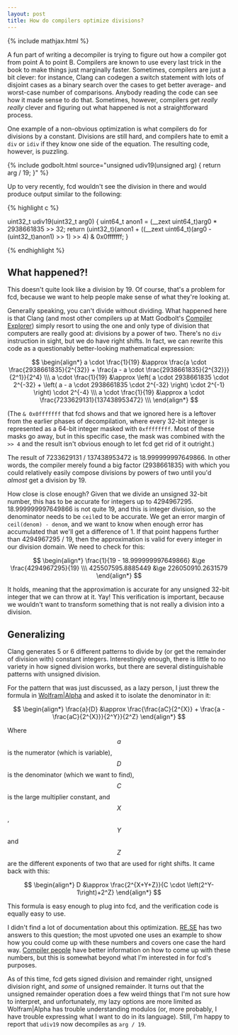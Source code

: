 ```yaml
---
layout: post
title: How do compilers optimize divisions?
---
```


{% include mathjax.html %}

A fun part of writing a decompiler is trying to figure out how a compiler got from point A to point B. Compilers are known to use every last trick in the book to make things just marginally faster. Sometimes, compilers are just a bit clever: for instance, Clang can codegen a switch statement with lots of disjoint cases as a binary search over the cases to get better average- and worst-case number of comparisons. Anybody reading the code can see how it made sense to do that. Sometimes, however, compilers get *really really* clever and figuring out what happened is not a straightforward process.

One example of a non-obvious optimization is what compilers do for divisions by a constant. Divisions are still hard, and compilers hate to emit a `div` or `idiv` if they know one side of the equation. The resulting code, however, is puzzling.

{% include godbolt.html source="unsigned udiv19(unsigned arg) {
	return arg / 19;
}" %}

Up to very recently, fcd wouldn't see the division in there and would produce output similar to the following:

{% highlight c %}

uint32_t udiv19(uint32_t arg0)
{
	uint64_t anon1 = (__zext uint64_t)arg0 * 2938661835 >> 32;
	return (uint32_t)(anon1 + ((__zext uint64_t)(arg0 - (uint32_t)anon1) >> 1) >> 4) & 0x0fffffff;
}

{% endhighlight %}

## What happened?!

This doesn't quite look like a division by 19. Of course, that's a problem for fcd, because we want to help people make sense of what they're looking at.

Generally speaking, you can't divide without dividing. What happened here is that Clang (and most other compilers up at Matt Godbolt's [Compiler Explorer][1]) simply resort to using the one and only type of division that computers are really good at: divisions by a power of two. There's no `div` instruction in sight, but we do have right shifts. In fact, we can rewrite this code as a questionably better-looking mathematical expression:

$$
\begin{align*}
	a \cdot \frac{1}{19} &\approx
		\frac{a \cdot \frac{2938661835}{2^{32}} +
	    \frac{a - a \cdot \frac{2938661835}{2^{32}}}{2^1}}{2^4} \\\
	a \cdot \frac{1}{19} &\approx
		\left(
			a \cdot 2938661835 \cdot 2^{-32} +
			\left( a - a \cdot 2938661835 \cdot 2^{-32} \right) \cdot 2^{-1}
		\right)
		\cdot 2^{-4} \\\
	a \cdot \frac{1}{19} &\approx
		a \cdot \frac{7233629131}{137438953472} \\\
\end{align*}
$$

(The `& 0x0fffffff` that fcd shows and that we ignored here is a leftover from the earlier phases of decompilation, where every 32-bit integer is represented as a 64-bit integer masked with `0xffffffff`. Most of these masks go away, but in this specific case, the mask was combined with the `>> 4` and the result isn't obvious enough to let fcd get rid of it outright.)

The result of 7233629131 / 137438953472 is 18.999999997649866. In other words, the compiler merely found a big factor (2938661835) with which you could relatively easily compose divisions by powers of two until you'd *almost* get a division by 19.

How close is close enough? Given that we divide an unsigned 32-bit number, this has to be accurate for integers up to 4294967295. 18.999999997649866 is not quite 19, and this is integer division, so the denominator needs to be `ceil`ed to be accurate. We get an error margin of `ceil(denom) - denom`, and we want to know when enough error has accumulated that we'll get a difference of 1. If that point happens further than 4294967295 / 19, then the approximation is valid for every integer in our division domain. We need to check for this:

$$
\begin{align*}
	\frac{1}{19 - 18.999999997649866} &\ge \frac{4294967295}{19} \\\
	425507595.8885449 &\ge 226050910.2631579
\end{align*}
$$

It holds, meaning that the approximation is accurate for any unsigned 32-bit integer that we can throw at it. Yay! This verification is important, because we wouldn't want to transform something that is not really a division into a division.

## Generalizing

Clang generates 5 or 6 different patterns to divide by (or get the remainder of division with) constant integers. Interestingly enough, there is little to no variety in how signed division works, but there are several distinguishable patterns with unsigned division.

For the pattern that was just discussed, as a lazy person, I just threw the formula in [Wolfram\|Alpha][2] and asked it to isolate the denominator in it:

$$
\begin{align*}
	\frac{a}{D} &\approx \frac{\frac{aC}{2^{X}} + \frac{a - \frac{aC}{2^{X}}}{2^Y}}{2^Z}
\end{align*}
$$

Where $$a$$ is the numerator (which is variable), $$D$$ is the denominator (which we want to find), $$C$$ is the large multiplier constant, and $$X$$, $$Y$$ and $$Z$$ are the different exponents of two that are used for right shifts. It came back with this:

$$
\begin{align*}
	D &\approx \frac{2^{X+Y+Z}}{C \cdot \left(2^Y-1\right)+2^Z}
\end{align*}
$$

This formula is easy enough to plug into fcd, and the verification code is equally easy to use.

I didn't find a lot of documentation about this optimization. [RE.SE][3] has two answers to this question; the most upvoted one uses an example to show how you could come up with these numbers and covers one case the hard way. [Compiler people][4] have better information on how to come up with these numbers, but this is somewhat beyond what I'm interested in for fcd's purposes.

As of this time, fcd gets signed division and remainder right, unsigned division right, and *some* of unsigned remainder. It turns out that the unsigned remainder operation does a few weird things that I'm not sure how to interpret, and unfortunately, my lazy options are more limited as Wolfram\|Alpha has trouble understanding modulos (or, more probably, I have trouble expressing what I want to do in its language). Still, I'm happy to report that `udiv19` now decompiles as `arg / 19`.

  [1]: https://godbolt.org/
  [2]: http://www.wolframalpha.com
  [3]: http://reverseengineering.stackexchange.com/questions/1397/how-can-i-reverse-optimized-integer-division-modulo-by-constant-operations
  [4]: https://blogs.msdn.microsoft.com/devdev/2005/12/12/integer-division-by-constants/
  